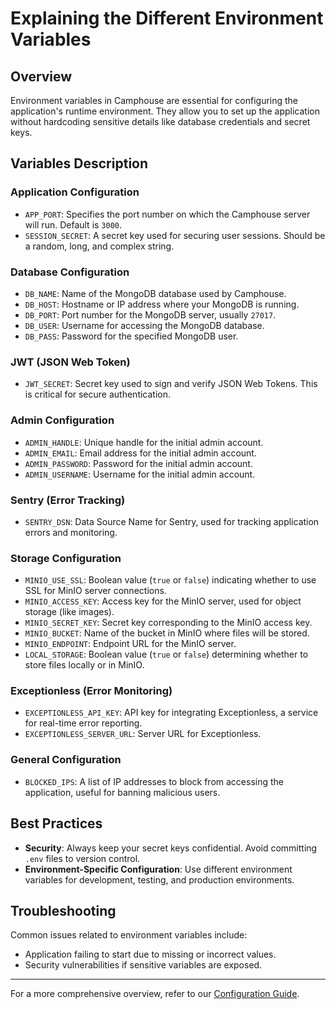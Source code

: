# Explaining the Different Environment Variables

## Overview

Environment variables in Camphouse are essential for configuring the application's runtime environment. They allow you to set up the application without hardcoding sensitive details like database credentials and secret keys.

## Variables Description

### Application Configuration

- `APP_PORT`: Specifies the port number on which the Camphouse server will run. Default is `3000`.
- `SESSION_SECRET`: A secret key used for securing user sessions. Should be a random, long, and complex string.

### Database Configuration

- `DB_NAME`: Name of the MongoDB database used by Camphouse.
- `DB_HOST`: Hostname or IP address where your MongoDB is running.
- `DB_PORT`: Port number for the MongoDB server, usually `27017`.
- `DB_USER`: Username for accessing the MongoDB database.
- `DB_PASS`: Password for the specified MongoDB user.

### JWT (JSON Web Token)

- `JWT_SECRET`: Secret key used to sign and verify JSON Web Tokens. This is critical for secure authentication.

### Admin Configuration

- `ADMIN_HANDLE`: Unique handle for the initial admin account.
- `ADMIN_EMAIL`: Email address for the initial admin account.
- `ADMIN_PASSWORD`: Password for the initial admin account.
- `ADMIN_USERNAME`: Username for the initial admin account.

### Sentry (Error Tracking)

- `SENTRY_DSN`: Data Source Name for Sentry, used for tracking application errors and monitoring.

### Storage Configuration

- `MINIO_USE_SSL`: Boolean value (`true` or `false`) indicating whether to use SSL for MinIO server connections.
- `MINIO_ACCESS_KEY`: Access key for the MinIO server, used for object storage (like images).
- `MINIO_SECRET_KEY`: Secret key corresponding to the MinIO access key.
- `MINIO_BUCKET`: Name of the bucket in MinIO where files will be stored.
- `MINIO_ENDPOINT`: Endpoint URL for the MinIO server.
- `LOCAL_STORAGE`: Boolean value (`true` or `false`) determining whether to store files locally or in MinIO.

### Exceptionless (Error Monitoring)

- `EXCEPTIONLESS_API_KEY`: API key for integrating Exceptionless, a service for real-time error reporting.
- `EXCEPTIONLESS_SERVER_URL`: Server URL for Exceptionless.

### General Configuration

- `BLOCKED_IPS`: A list of IP addresses to block from accessing the application, useful for banning malicious users.

## Best Practices

- **Security**: Always keep your secret keys confidential. Avoid committing `.env` files to version control.
- **Environment-Specific Configuration**: Use different environment variables for development, testing, and production environments.

## Troubleshooting

Common issues related to environment variables include:

- Application failing to start due to missing or incorrect values.
- Security vulnerabilities if sensitive variables are exposed.

---

For a more comprehensive overview, refer to our [Configuration Guide](https://github.com/VMGWARE/Camphouse#configuration).
